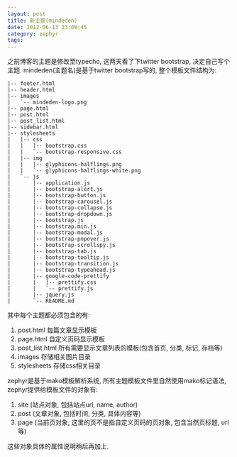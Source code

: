```yaml
---
layout: post
title: 新主题(mindeden)
date: 2012-06-13 23:09:45
category: zephyr
tags: 
---
```


之前博客的主题是修改至typecho, 这两天看了下twitter bootstrap, 决定自己写个主题. mindeden(主题名)是基于twitter bootstrap写的, 整个模板文件结构为:

    |-- footer.html
    |-- header.html
    |-- images
    |   `-- mindeden-logo.png
    |-- page.html
    |-- post.html
    |-- post_list.html
    |-- sidebar.html
    |-- stylesheets
    |   |-- css
    |   |   |-- bootstrap.css
    |   |   `-- bootstrap-responsive.css
    |   |-- img
    |   |   |-- glyphicons-halflings.png
    |   |   `-- glyphicons-halflings-white.png
    |   `-- js
    |       |-- application.js
    |       |-- bootstrap-alert.js
    |       |-- bootstrap-button.js
    |       |-- bootstrap-carousel.js
    |       |-- bootstrap-collapse.js
    |       |-- bootstrap-dropdown.js
    |       |-- bootstrap.js
    |       |-- bootstrap.min.js
    |       |-- bootstrap-modal.js
    |       |-- bootstrap-popover.js
    |       |-- bootstrap-scrollspy.js
    |       |-- bootstrap-tab.js
    |       |-- bootstrap-tooltip.js
    |       |-- bootstrap-transition.js
    |       |-- bootstrap-typeahead.js
    |       |-- google-code-prettify
    |       |   |-- prettify.css
    |       |   `-- prettify.js
    |       |-- jquery.js
    |       `-- README.md

其中每个主题都必须包含的有:

1. post.html 每篇文章显示模板
2. page.html 自定义页码显示模板
3. post_list.html 所有需要显示文章列表的模板(包含首页, 分类, 标记, 存档等)
4. images 存储相关图片目录
5. stylesheets 存储css相关目录

zephyr是基于mako模板解析系统, 所有主题模板文件里自然使用mako标记语法, zephyr提供给模板文件的对象有:

1. site (站点对象, 包括站点url, name, author)
2. post (文章对象, 包括时间, 分类, 具体内容等)
3. page (当前页对象, 这里的页不是指自定义页码的页对象, 包含当然页标题, url等)

这些对象具体的属性说明稍后再加上.

